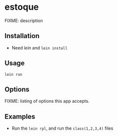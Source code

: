 # estoque

FIXME: description

## Installation

- Need *lein* and ```lein install``` 

## Usage

```lein run```

## Options

FIXME: listing of options this app accepts.

## Examples

- Run the `lein rpl`, and run the `class(1,2,3,4)` files 